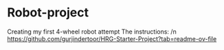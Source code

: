 # Robot-project
Creating my first 4-wheel robot attempt
The instructions: /n
https://github.com/gurjindertoor/HRG-Starter-Project?tab=readme-ov-file
